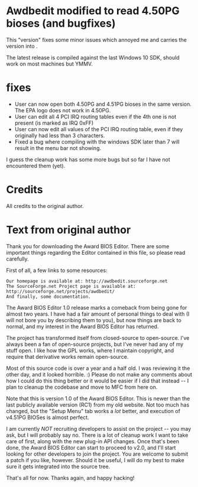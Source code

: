 # Awdbedit modified to read 4.50PG bioses (and bugfixes)

This "version" fixes some minor issues which annoyed me and carries the version into <insert date here>.

The latest release is compiled against the last Windows 10 SDK, should work on most machines but YMMV.

# fixes

* User can now open both 4.50PG and 4.51PG bioses in the same version. The EPA logo does not work in 4.50PG.
* User can edit all 4 PCI IRQ routing tables even if the 4th one is not present (is marked as IRQ 0xFF)
* User can now edit all values of the PCI IRQ routing table, even if they originally had less than 3 characters.
* Fixed a bug where compiling with the windows SDK later than 7 will result in the menu bar not showing.

I guess the cleanup work has some more bugs but so far I have not encountered them (yet).

# Credits

All credits to the original author.

# Text from original author

Thank you for downloading the Award BIOS Editor. There are some important things regarding the Editor contained in this file, so please read carefully.

First of all, a few links to some resources:

    Our homepage is available at: http://awdbedit.sourceforge.net
    The SourceForge.net Project page is available at: http://sourceforge.net/projects/awdbedit/
    And finally, some documentation.

The Award BIOS Editor 1.0 release marks a comeback from being gone for almost two years. I have had a fair amount of personal things to deal with (I will not bore you by describing them to you), but now things are back to normal, and my interest in the Award BIOS Editor has returned.

The project has transformed itself from closed-source to open-source. I've always been a fan of open-source projects, but I've never had any of my stuff open. I like how the GPL works, where I maintain copyright, and require that derivative works remain open-source.

Most of this source code is over a year and a half old. I was reviewing it the other day, and it looked horrible. :) Please do not make any comments about how I could do this thing better or it would be easier if I did that instead -- I plan to cleanup the codebase and move to MFC from here on.

Note that this is version 1.0 of the Award BIOS Editor. This is newer than the last publicly available version (RC1) from my old website. Not too much has changed, but the "Setup Menu" tab works a _lot_ better, and execution of v4.51PG BIOSes is almost perfect.

I am currently _NOT_ recruiting developers to assist on the project -- you may ask, but I will probably say no. There is a lot of cleanup work I want to take care of first, along with the new plug-in API changes. Once that's been done, the Award BIOS Editor can start to proceed to v2.0, and I'll start looking for other developers to join the project. You are welcome to submit a patch if you like, however. Should it be useful, I will do my best to make sure it gets integrated into the source tree.

That's all for now. Thanks again, and happy hacking!

